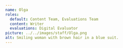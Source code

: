 ```yaml
---
name: Olga
roles:
  default: Content Team, Evaluations Team
  content: Writer
  evaluations: Digital Evaluator
picture: ../../images/staff/Olga.png
alt: Smiling woman with brown hair in a blue suit.
---
```


